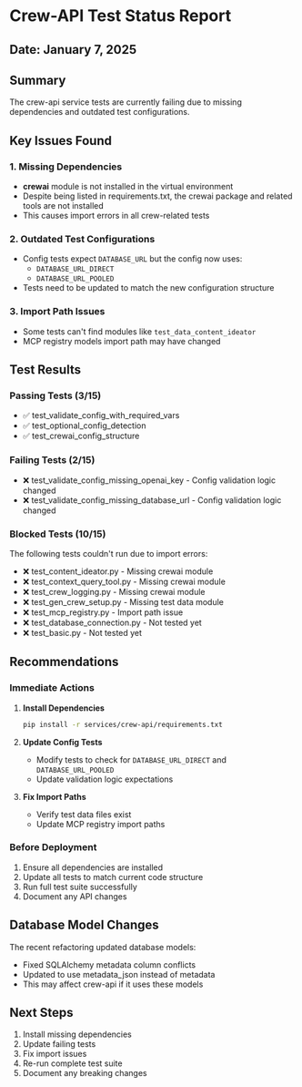 # Crew-API Test Status Report

## Date: January 7, 2025

## Summary
The crew-api service tests are currently failing due to missing dependencies and outdated test configurations.

## Key Issues Found

### 1. Missing Dependencies
- **crewai** module is not installed in the virtual environment
- Despite being listed in requirements.txt, the crewai package and related tools are not installed
- This causes import errors in all crew-related tests

### 2. Outdated Test Configurations
- Config tests expect `DATABASE_URL` but the config now uses:
  - `DATABASE_URL_DIRECT`
  - `DATABASE_URL_POOLED`
- Tests need to be updated to match the new configuration structure

### 3. Import Path Issues
- Some tests can't find modules like `test_data_content_ideator`
- MCP registry models import path may have changed

## Test Results

### Passing Tests (3/15)
- ✅ test_validate_config_with_required_vars
- ✅ test_optional_config_detection  
- ✅ test_crewai_config_structure

### Failing Tests (2/15)
- ❌ test_validate_config_missing_openai_key - Config validation logic changed
- ❌ test_validate_config_missing_database_url - Config validation logic changed

### Blocked Tests (10/15)
The following tests couldn't run due to import errors:
- ❌ test_content_ideator.py - Missing crewai module
- ❌ test_context_query_tool.py - Missing crewai module
- ❌ test_crew_logging.py - Missing crewai module
- ❌ test_gen_crew_setup.py - Missing test data module
- ❌ test_mcp_registry.py - Import path issue
- ❌ test_database_connection.py - Not tested yet
- ❌ test_basic.py - Not tested yet

## Recommendations

### Immediate Actions
1. **Install Dependencies**
   ```bash
   pip install -r services/crew-api/requirements.txt
   ```

2. **Update Config Tests**
   - Modify tests to check for `DATABASE_URL_DIRECT` and `DATABASE_URL_POOLED`
   - Update validation logic expectations

3. **Fix Import Paths**
   - Verify test data files exist
   - Update MCP registry import paths

### Before Deployment
1. Ensure all dependencies are installed
2. Update all tests to match current code structure
3. Run full test suite successfully
4. Document any API changes

## Database Model Changes
The recent refactoring updated database models:
- Fixed SQLAlchemy metadata column conflicts
- Updated to use metadata_json instead of metadata
- This may affect crew-api if it uses these models

## Next Steps
1. Install missing dependencies
2. Update failing tests
3. Fix import issues
4. Re-run complete test suite
5. Document any breaking changes